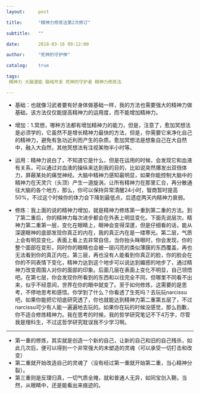 ```yaml
---
layout:     post

title:      "精神力修炼法第2次修订"

subtitle:   ""

date:       2018-03-16 09:12:00

author:     "死神的守护神"

catalog:    true

tags:
 精神力 大脑潜能 脑域开发 死神的守护者 精神力修炼法

---
```




* 基础：也就像习武者要有好身体做基础一样，我的方法也需要强大的精神力做基础，该方法仅仅能提高精神力的运用度，而不能增加精神力。

* 增加：1.冥想，哪种方法都有增加精神力的能力，但是，注意了，愈加冥想法是必须学的，它虽然不是增长精神力最快的方法，但是，你需要它来净化自己的精神力，避免有急功近利而产生的杂质。愈加冥想法是想象自己在大自然中，融入大自然，其他冥想法有注视某物半小时等。

* 运用：精神力说白了，不知道它是什么，但是在运用的时候，会发现它和血液有关系，可以通过对血液的操纵来达到我的目的，比如说突然爆发出双倍体力，屏蔽某处的痛觉神经。大脑中精神力感知最明显，如果你能控制大脑中的精神力在天灵穴（头顶）产生一道旋涡，让所有精神力在那里汇合，再分散通往大脑的各个地方，那么，你可以保持异常清醒24小时，智商暂时提高50%，不过这个时候你的体力会下降到最低点，后遗症两天内精神力衰弱。

* 修炼：我上面的说的精神力增加，就是精神力修炼第一重到第二重的方法。到了第二重后，你的精神力每次进步都会在外表上明显变化。下面先说层次。精神力第二重第一层，变化在眼睛上，眼神会变得深邃，但是仔细看的话，能从深邃眼神的底部发现你真正的内在，我的真正内在是一缕寒光。第二层，气质上会有明显变化，表面上看上去非常自信，当你抬头眯眼时，你会发现，你的整个面部在变形，同时你的眼睛也会被一层闪亮的类似薄膜的东西覆盖，再也无法看到你的真正内在。第三层，再也没有人能看到你真正的脸，你的脸会在你的不同表情下变化，精神力达到这个地步可以说达到媚惑的地步了，通过精神力改变周围人对你的面部的印象。后面几层在表面上变化不明显，自己领悟吧。在第七层，你会发现你所看到的东西和以往完全不同，但哪里不同看不出来，似乎不经意间，世界在你的眼中就变了。至于如何修炼，这需要的是思考，不停地思考和感悟。你学到了什么？你看透了生死吗？去玩玩narcissu吧，如果你能把它彻底研究透了，你也就能达到精神力第二重第五层了，不过narcissu可少有人能一遍遍地去玩的。如果你在玩的时候没感觉，那么抱歉，你不适合修炼精神力。我在思考的时候，我的哲学研究笔记不下4万字，尽管我是理科生，不过这哲学研究耽误我不少学习啊。
---
* 第一重的修炼，其实就是创造一个新的自己，让新的自己和旧的自己残杀，如此几次后，便可以得到一个非常强大的未塑造的灵魂（可以承受一切打击和改变）
* 第二重就开始改造自己的灵魂了（没有经过第一重就开始第二重，当心精神分裂）。
* 第三重则是反璞归真，一切气质全掩，就和普通人无异，如同宝剑入鞘，当然，从眼睛中，还是能看出来痕迹的。



